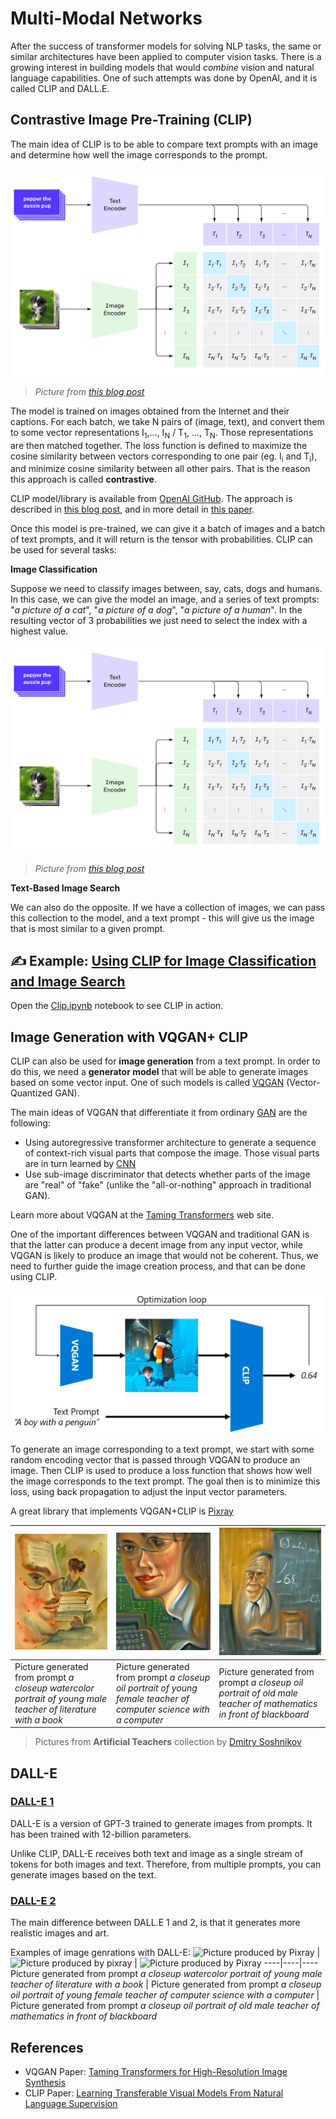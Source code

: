 # Multi-Modal Networks

After the success of transformer models for solving NLP tasks, the same or similar architectures have been applied to computer vision tasks. There is a growing interest in building models that would *combine* vision and natural language capabilities. One of such attempts was done by OpenAI, and it is called CLIP and DALL.E.

## Contrastive Image Pre-Training (CLIP)

The main idea of CLIP is to be able to compare text prompts with an image and determine how well the image corresponds to the prompt.

![CLIP Architecture](images/clip-arch.png)

> *Picture from [this blog post](https://openai.com/blog/clip/)*

The model is trained on images obtained from the Internet and their captions. For each batch, we take N pairs of (image, text), and convert them to some vector representations I<sub>1</sub>,..., I<sub>N</sub> / T<sub>1</sub>, ..., T<sub>N</sub>. Those representations are then matched together. The loss function is defined to maximize the cosine similarity between vectors corresponding to one pair (eg. I<sub>i</sub> and T<sub>i</sub>), and minimize cosine similarity between all other pairs. That is the reason this approach is called **contrastive**.

CLIP model/library is available from [OpenAI GitHub](https://github.com/openai/CLIP). The approach is described in [this blog post](https://openai.com/blog/clip/), and in more detail in [this paper](https://arxiv.org/pdf/2103.00020.pdf).

Once this model is pre-trained, we can give it a batch of images and a batch of text prompts, and it will return is the tensor with probabilities. CLIP can be used for several tasks:

**Image Classification**

Suppose we need to classify images between, say, cats, dogs and humans. In this case, we can give the model an image, and a series of text prompts: "*a picture of a cat*", "*a picture of a dog*", "*a picture of a human*". In the resulting vector of 3 probabilities we just need to select the index with a highest value.

![CLIP for Image Classification](images/clip-class.png)

> *Picture from [this blog post](https://openai.com/blog/clip/)*

**Text-Based Image Search**

We can also do the opposite. If we have a collection of images, we can pass this collection to the model, and a text prompt - this will give us the image that is most similar to a given prompt.

## ✍️ Example: [Using CLIP for Image Classification and Image Search](Clip.ipynb)

Open the [Clip.ipynb](Clip.ipynb) notebook to see CLIP in action.

## Image Generation with VQGAN+ CLIP

CLIP can also be used for **image generation** from a text prompt. In order to do this, we need a **generator model** that will be able to generate images based on some vector input. One of such models is called [VQGAN](https://compvis.github.io/taming-transformers/) (Vector-Quantized GAN).

The main ideas of VQGAN that differentiate it from ordinary [GAN](../../4-ComputerVision/10-GANs/README.md) are the following:
* Using autoregressive transformer architecture to generate a sequence of context-rich visual parts that compose the image. Those visual parts are in turn learned by [CNN](../../4-ComputerVision/07-ConvNets/README.md)
* Use sub-image discriminator that detects whether parts of the image are "real" of "fake" (unlike the "all-or-nothing" approach in traditional GAN).

Learn more about VQGAN at the [Taming Transformers](https://compvis.github.io/taming-transformers/) web site.

One of the important differences between VQGAN and traditional GAN is that the latter can produce a decent image from any input vector, while VQGAN is likely to produce an image that would not be coherent. Thus, we need to further guide the image creation process, and that can be done using CLIP. 

![VQGAN+CLIP Architecture](images/vqgan.png)

To generate an image corresponding to a text prompt, we start with some random encoding vector that is passed through VQGAN to produce an image. Then CLIP is used to produce a loss function that shows how well the image corresponds to the text prompt. The goal then is to minimize this loss, using back propagation to adjust the input vector parameters.

A great library that implements VQGAN+CLIP is [Pixray](http://github.com/pixray/pixray)

![Picture produced by Pixray](images/a_closeup_watercolor_portrait_of_young_male_teacher_of_literature_with_a_book.png) |  ![Picture produced by pixray](images/a_closeup_oil_portrait_of_young_female_teacher_of_computer_science_with_a_computer.png) | ![Picture produced by Pixray](images/a_closeup_oil_portrait_of_old_male_teacher_of_math.png)
----|----|----
Picture generated from prompt *a closeup watercolor portrait of young male teacher of literature with a book* | Picture generated from prompt *a closeup oil portrait of young female teacher of computer science with a computer* | Picture generated from prompt *a closeup oil portrait of old male teacher of mathematics in front of blackboard*

> Pictures from **Artificial Teachers** collection by [Dmitry Soshnikov](http://soshnikov.com)

## DALL-E
### [DALL-E 1](https://openai.com/research/dall-e)
DALL-E is a version of GPT-3 trained to generate images from prompts. It has been trained with 12-billion parameters.

Unlike CLIP, DALL-E receives both text and image as a single stream of tokens for both images and text. Therefore, from multiple prompts, you can generate images based on the text.

### [DALL-E 2](https://openai.com/dall-e-2)
The main difference between DALL.E 1 and 2, is that it generates more realistic images and art. 

Examples of image genrations with DALL-E:
![Picture produced by Pixray](images/DALL·E%202023-06-20%2015.56.56%20-%20a%20closeup%20watercolor%20portrait%20of%20young%20male%20teacher%20of%20literature%20with%20a%20book.png) |  ![Picture produced by pixray](images/DALL·E%202023-06-20%2015.57.43%20-%20a%20closeup%20oil%20portrait%20of%20young%20female%20teacher%20of%20computer%20science%20with%20a%20computer.png) | ![Picture produced by Pixray](images/DALL·E%202023-06-20%2015.58.42%20-%20%20a%20closeup%20oil%20portrait%20of%20old%20male%20teacher%20of%20mathematics%20in%20front%20of%20blackboard.png)
----|----|----
Picture generated from prompt *a closeup watercolor portrait of young male teacher of literature with a book* | Picture generated from prompt *a closeup oil portrait of young female teacher of computer science with a computer* | Picture generated from prompt *a closeup oil portrait of old male teacher of mathematics in front of blackboard*

## References

* VQGAN Paper: [Taming Transformers for High-Resolution Image Synthesis](https://compvis.github.io/taming-transformers/paper/paper.pdf)
* CLIP Paper: [Learning Transferable Visual Models From Natural Language Supervision](https://arxiv.org/pdf/2103.00020.pdf)